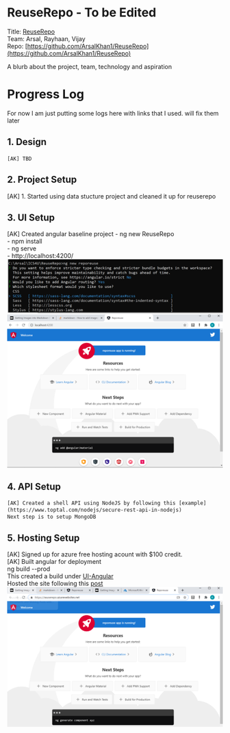 # ReuseRepo - To be Edited

 Title: [ReuseRepo](https://reuserepo.azurewebsites.net/)  
 Team: Arsal, Rayhaan, Vijay  
 Repo: [https://github.com/ArsalKhan1/ReuseRepo](https://github.com/ArsalKhan1/ReuseRepo)  
  
 A blurb about the project, team, technology and aspiration  

# Progress Log 

For now I am just putting some logs here with links that I used. will fix them later

## 1. Design 
    [AK] TBD

## 2. Project Setup
   [AK] 1. Started using data stucture project and cleaned it up for reuserepo  
   
## 3. UI Setup
   [AK] Created angular baseline project 
       - ng new ReuseRepo  
       - npm install  
       - ng serve  
       - http://localhost:4200/  
        ![](images/3-ng-new-reuserepo-settings.png)
        ![](images/3-localhost-4200.png)
      
## 4. API Setup

    [AK] Created a shell API using NodeJS by following this [example](https://www.toptal.com/nodejs/secure-rest-api-in-nodejs)  
    Next step is to setup MongoDB  

   
## 5. Hosting Setup
   [AK] Signed up for azure free hosting acount with $100 credit.  
   [AK] Built angular for deployment  
        ng build --prod  
        This created a build under [UI-Angular](UI-Angular/dist/reuserepo)  
        Hosted the site following this [post](https://www.c-sharpcorner.com/article/easily-deploy-angular-app-to-azure-from-visual-studio-code/)  
        ![](images/5-reuserepo-azurewebsite.png)        

   
